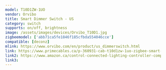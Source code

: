 ```yaml
---
model: T10D1ZW-1UO
vendor: Orvibo
title: Smart Dimmer Switch - US
category: switch
supports: on/off, brightness
image: /assets/images/devices/Orvibo_T10D1.jpg
zigbeemodel: ['abb71ca5fe1846f185cfbda554046cce']
compatible: [deconz]
mlink: https://www.orvibo.com/en/product/us_dimmerswitch.html
link: https://www.primecables.ca/p-360931-cab-t10d1zw-1uo-zigbee-smart-dimmerus-type-neutral-120v500va-orvibo
link2: https://www.amazon.ca/control-connected-lighting-controller-compliant/dp/B01N11OJ1W
link3: 
---
```

